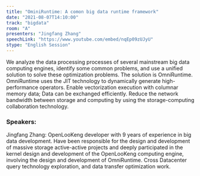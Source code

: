 ```yaml
---
title: "OminiRuntime: A comon big data runtime framework"
date: "2021-08-07T14:10:00" 
track: "bigdata"
room: "A"
presenters: "Jingfang Zhang"
speechLink: "https://www.youtube.com/embed/nqEp09zUJyU"
stype: "English Session"
---
```

We analyze the data processing processes of several mainstream big data computing engines, identify some common problems, and use a unified solution to solve these optimization problems. The solution is OmniRuntime. OmniRuntime uses the JIT technology to dynamically generate high-performance operators. Enable vectorization execution with columnar memory data; Data can be exchanged efficiently. Reduce the network bandwidth between storage and computing by using the storage-computing collaboration technology.
 ### Speakers: 
 Jingfang Zhang: OpenLooKeng developer with 9 years of experience in big data development. Have been responsible for the design and development of massive storage active-active projects and deeply participated in the kernel design and development of the OpenLooKeng computing engine, involving the design and development of OmniRuntime. Cross Datacenter query technology exploration, and data transfer optimization work.